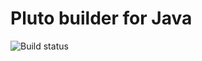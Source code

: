 # Pluto builder for Java

![Build status](https://travis-ci.org/pluto-build/build-java.svg?branch=master)
